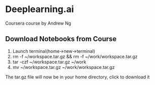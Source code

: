 # Deeplearning.ai
Coursera course by Andrew Ng

## Download Notebooks from Course
   1. Launch terminal(home->new->terminal)
   2. rm -f ~/workspace.tar.gz && rm -f ~/work/workspace.tar.gz
   3. tar -czf ~/workspace.tar.gz ~/work
   4. mv ~/workspace.tar.gz ~/work/workspace.tar.gz

The tar.gz file will now be in your home directory, click to download it
